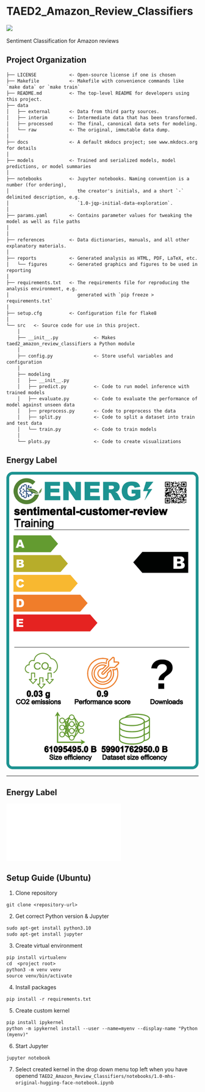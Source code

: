 # TAED2_Amazon_Review_Classifiers

<a target="_blank" href="https://cookiecutter-data-science.drivendata.org/">
    <img src="https://img.shields.io/badge/CCDS-Project%20template-328F97?logo=cookiecutter" />
</a>

Sentiment Classification for Amazon reviews

## Project Organization

```
├── LICENSE            <- Open-source license if one is chosen
├── Makefile           <- Makefile with convenience commands like `make data` or `make train`
├── README.md          <- The top-level README for developers using this project.
├── data
│   ├── external       <- Data from third party sources.
│   ├── interim        <- Intermediate data that has been transformed.
│   ├── processed      <- The final, canonical data sets for modeling.
│   └── raw            <- The original, immutable data dump.
│
├── docs               <- A default mkdocs project; see www.mkdocs.org for details
│
├── models             <- Trained and serialized models, model predictions, or model summaries
│
├── notebooks          <- Jupyter notebooks. Naming convention is a number (for ordering),
│                         the creator's initials, and a short `-` delimited description, e.g.
│                         `1.0-jqp-initial-data-exploration`.
│
├── params.yaml	       <- Contains parameter values for tweaking the model as well as file paths
│                       
│
├── references         <- Data dictionaries, manuals, and all other explanatory materials.
│
├── reports            <- Generated analysis as HTML, PDF, LaTeX, etc.
│   └── figures        <- Generated graphics and figures to be used in reporting
│
├── requirements.txt   <- The requirements file for reproducing the analysis environment, e.g.
│                         generated with `pip freeze > requirements.txt`
│
├── setup.cfg          <- Configuration file for flake8
│
└── src   <- Source code for use in this project.
    │
    ├── __init__.py             <- Makes taed2_amazon_review_classifiers a Python module
    │
    ├── config.py               <- Store useful variables and configuration
    │
    ├── modeling                
    │   ├── __init__.py 
    │   ├── predict.py          <- Code to run model inference with trained models          
    │   ├── evaluate.py         <- Code to evaluate the performance of model against unseen data
    │   ├── preprocess.py       <- Code to preprocess the data
    │   ├── split.py            <- Code to split a dataset into train and test data
    │   └── train.py            <- Code to train models
    │
    └── plots.py                <- Code to create visualizations
```

## Energy Label

![GAISSA Training Label](docs/Gaissa_training_label_sentiment.jpg)

--------

## Energy Label 

![Alt text](docs/Gaissa_training_label_sentiment.pdf?raw=true "Training Label")

## Setup Guide (Ubuntu)
1. Clone repository
```
git clone <repository-url>
```
2. Get correct Python version & Jupyter
```
sudo apt-get install python3.10
sudo apt-get install jupyter
```
3. Create virtual environment
```
pip install virtualenv
cd  <project root>
python3 -m venv venv
source venv/bin/activate
```
4. Install packages
```
pip install -r requirements.txt
```
5. Create custom kernel
```
pip install ipykernel
python -m ipykernel install --user --name=myenv --display-name "Python (myenv)"
```
6. Start Jupyter
```
jupyter notebook
```
7. Select created kernel in the drop down menu top left when you have openend ```TAED2_Amazon_Review_Classifiers/notebooks/1.0-mhs-original-hugging-face-notebook.ipynb```
